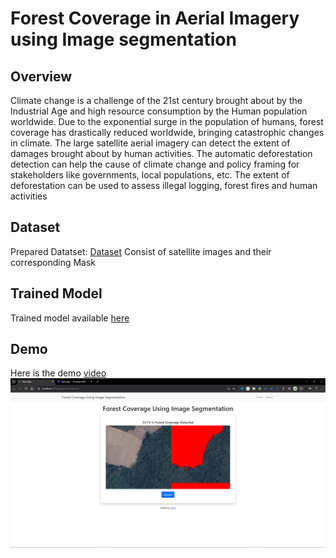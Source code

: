 # Forest Coverage in Aerial Imagery using Image segmentation

## Overview
Climate change is a challenge of the 21st century brought about by the Industrial Age and high resource consumption by the Human population worldwide. 
Due to the exponential surge in the population of humans, forest coverage has drastically reduced worldwide, bringing catastrophic changes in climate. 
The large satellite aerial imagery can detect the extent of damages brought about by human activities. The automatic deforestation detection can help the 
cause of climate change and policy framing for stakeholders like governments, local populations, etc. The extent of deforestation can be used to assess illegal 
logging, forest fires and human activities

## Dataset
Prepared Datatset: [Dataset](https://www.kaggle.com/datasets/quadeer15sh/augmented-forest-segmentation)
Consist of satellite images and their corresponding Mask

## Trained Model
Trained model available [here](https://www.kaggle.com/models/raviverma2791747/forest-coverage)

## Demo
Here is the demo [video](https://github.com/raviverma2791747/forest-coverage/blob/main/demo/demo.mkv) ![video](https://github.com/raviverma2791747/forest-coverage/blob/main/demo/demo.png)
